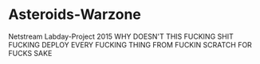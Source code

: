 # Asteroids-Warzone
Netstream Labday-Project 2015
WHY DOESN'T THIS FUCKING SHIT FUCKING DEPLOY EVERY FUCKING THING FROM FUCKIN SCRATCH FOR FUCKS SAKE